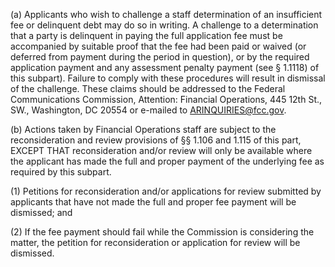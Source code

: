 (a) Applicants who wish to challenge a staff determination of an insufficient fee or delinquent debt may do so in writing. A challenge to a determination that a party is delinquent in paying the full application fee must be accompanied by suitable proof that the fee had been paid or waived (or deferred from payment during the period in question), or by the required application payment and any assessment penalty payment (see § 1.1118) of this subpart). Failure to comply with these procedures will result in dismissal of the challenge. These claims should be addressed to the Federal Communications Commission, Attention: Financial Operations, 445 12th St., SW., Washington, DC 20554 or e-mailed to ARINQUIRIES@fcc.gov.
                                    

(b) Actions taken by Financial Operations staff are subject to the reconsideration and review provisions of §§ 1.106 and 1.115 of this part, EXCEPT THAT reconsideration and/or review will only be available where the applicant has made the full and proper payment of the underlying fee as required by this subpart.

(1) Petitions for reconsideration and/or applications for review submitted by applicants that have not made the full and proper fee payment will be dismissed; and

(2) If the fee payment should fail while the Commission is considering the matter, the petition for reconsideration or application for review will be dismissed.

